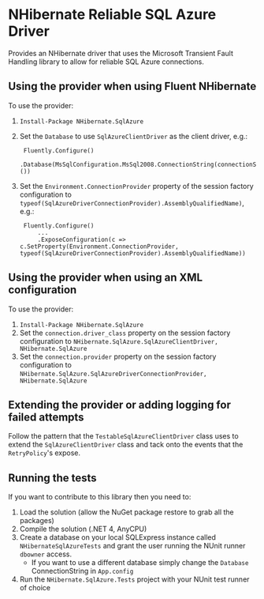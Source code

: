 ﻿NHibernate Reliable SQL Azure Driver
====================================

Provides an NHibernate driver that uses the Microsoft Transient Fault Handling library to allow for reliable SQL Azure connections.

Using the provider when using Fluent NHibernate
-----------------------------------------------

To use the provider:

1. `Install-Package NHibernate.SqlAzure`
2. Set the `Database` to use `SqlAzureClientDriver` as the client driver, e.g.:

        Fluently.Configure()
            .Database(MsSqlConfiguration.MsSql2008.ConnectionString(connectionString).Driver<SqlAzureClientDriver>())
3. Set the `Environment.ConnectionProvider` property of the session factory configuration to `typeof(SqlAzureDriverConnectionProvider).AssemblyQualifiedName)`, e.g.:

        Fluently.Configure()
            ...
            .ExposeConfiguration(c => c.SetProperty(Environment.ConnectionProvider, typeof(SqlAzureDriverConnectionProvider).AssemblyQualifiedName))


Using the provider when using an XML configuration
--------------------------------------------------

To use the provider:

1. `Install-Package NHibernate.SqlAzure`
2. Set the `connection.driver_class` property on the session factory configuration to `NHibernate.SqlAzure.SqlAzureClientDriver, NHibernate.SqlAzure`
3. Set the `connection.provider` property on the session factory configuration to `NHibernate.SqlAzure.SqlAzureDriverConnectionProvider, NHibernate.SqlAzure`

Extending the provider or adding logging for failed attempts
------------------------------------------------------------

Follow the pattern that the `TestableSqlAzureClientDriver` class uses to extend the `SqlAzureClientDriver` class and tack onto the events that the `RetryPolicy`'s expose.

Running the tests
-----------------

If you want to contribute to this library then you need to:

1. Load the solution (allow the NuGet package restore to grab all the packages)
2. Compile the solution (.NET 4, AnyCPU)
3. Create a database on your local SQLExpress instance called `NHibernateSqlAzureTests` and grant the user running the NUnit runner `dbowner` access.
    * If you want to use a different database simply change the `Database` ConnectionString in `App.config`
4. Run the `NHibernate.SqlAzure.Tests` project with your NUnit test runner of choice

